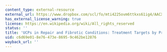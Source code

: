 ```yaml
---
content_type: external-resource
external_url: https://www.dropbox.com/scl/fo/mti4225ovm6ttkxs61ig4/AACXGYL_Y3ABMoZRV6SNaPE/Lecture%20Recordings?dl=0&preview=25-2-20+2.782%2C+HST.524+UCPs+in+Repar-Fibrosis+%28Spector%29+Zoom.mp4&rlkey=lk9sc8zmko2ozm8m59o8qza0y&subfolder_nav_tracking=1
has_external_license_warning: true
license: https://en.wikipedia.org/wiki/All_rights_reserved
status: ''
title: 'UCPs in Repair and Fibrotic Conditions: Treatment Targets by Prof. Spector'
uid: c6d69e01-8e76-473e-8695-9c462be12876
wayback_url: ''
---
```

